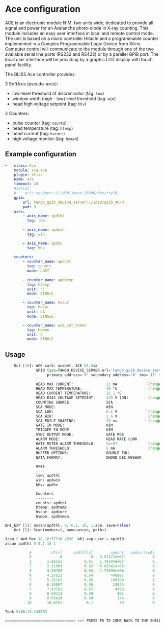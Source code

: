 # Ace configuration

ACE is an electronic module NIM, two units wide, dedicated to provide all signal and power for an Avalanche photo-diode in X-ray counting. This module includes an easy user interface in local and remote control mode. The unit is based on a micro controller Hitachi and a programmable counter implemented in a Complex Programmable Logic Device from Xilinx. Computer control will communicate to the module through one of the two available serial line ports (RS232 and RS422) or by a parallel GPIB port. The local user interface will be providing by a graphic LCD display with touch panel facility.

The BLISS Ace controller provides:

3 SoftAxis (pseudo-axes):
- low-level threshold of discriminator (tag: `low`)
- window width (high - low) level threshold (tag: `win`)
- head high voltage setpoint (tag: `hhv`)

4 Counters:
- pulse counter (tag: `counts`)
- head temperature (tag: `htemp`)
- head current (tag: `hvcurr`)
- high voltage monitor (tag: `hvmon`)


## Example configuration

```yaml
-   class: Ace
    module: sca.ace
    plugin: bliss
    name: ace
    timeout: 10
    #serial:
    #    url: ser2net://lid00limace:28000/dev/ttyS0
    gpib:
        url: tango_gpib_device_server://id10/gpib_40/0
        pad: 9
    axes:
        - axis_name: apdthl
          tag: low
        
        - axis_name: apdwin
          tag: win

        - axis_name: apdhv
          tag: hhv
    
    counters:
        - counter_name: apdcnt
          tag: counts
          mode: LAST
        
        - counter_name: apdtemp
          tag: htemp
          unit: °C
          mode: SINGLE

        - counter_name: hvcur
          tag: hvcur
          unit: uA
          mode: SINGLE

        - counter_name: ace_cnt_hvmon
          tag: hvmon
          unit: V
          mode: SINGLE
```

## Usage


```python
    Out [16]: ACE card: acedet, ACE 01.04a
              GPIB type=TANGO_DEVICE_SERVER url='tango_gpib_device_server://id10/gpib_40/0'
                   primary address='9' secondary address='0' tmo='13' timeout(s)='10' eol='
              '
              HEAD MAX CURRENT:               11 mA              (range [0, 25])
              HEAD MAX TEMPERATURE:           40 °C              (range=[0, 50])
              HEAD CURRENT TEMPERATURE:       26.1 °C
              HEAD BIAS VOLTAGE SETPOINT:     420 V (ON)         (range=[0, 600])
              COUNTING SOURCE:                SCA
              SCA MODE:                       WIN
              SCA LOW:                        0.1 V              (range=[-0.2, 5])
              SCA WIN:                        2.6 V              (range=[0, 5])
              SCA PUSLE SHAPING:              20 ns              (range=[5, 10, 20, 30])
              GATE IN MODE:                   NIM
              TRIGGER IN MODE:                NIM
              SYNC OUTPUT MODE:               GATE POS
              ALARM MODE:                     HEAD RATE CURR
              RATE METER ALARM THRESHOLD:     5e+07              (range=[0, 1e8])
              ALARM THRESHOLD:                6 mA               (range=[0, 25])
              BUFFER OPTIONS:                 DOUBLE FULL
              DATA FORMAT:                    DWORD DEC WBSWAP

              Axes
              ----
              low: apdthl
              win: apdwin
              hhv: apdhv

              Counters
              --------
              counts: apdcnt
              htemp: apdtemp
              hvcur: apdcurr
              hvmon: apdhvmon

EH1_EXP [5]: ascan(apdthl, 0, 0.1, 10, 1,ace, save=False)
    Out [5]: Scan(number=9, name=ascan, path=)
```

```python
Scan 9 Wed Mar 18 18:57:30 2020  eh1_exp user = opid10
ascan apdthl 0 0.1 10 1

           #         dt[s]     apdthl[V]        apdcnt   apdcurr[uA]   apdhvmon[V]   apdtemp[°C]
           0             0             0   3.97172e+07             0         421.3          26.1
           1       1.06521          0.01   1.70204e+07             0         421.3          26.1
           2       2.11069          0.02   5.88341e+06             0         421.3          26.1
           3       3.20752          0.03   1.72699e+06             0         421.3          26.1
           4       4.27623          0.04        446087             0         421.3          26.1
           5       5.32162          0.05        106288             0         421.3          26.1
           6       6.36807          0.06         23025             0         421.3          26.1
           7       7.43761          0.07          4793             0         421.3          26.1
           8       8.50213          0.08           901             0         421.3          26.1
           9       9.55439          0.09           174             0         421.3          26.1
          10       10.6151           0.1            39             0         421.3          26.1

Took 0:00:13.145863

================================ >>> PRESS F5 TO COME BACK TO THE SHELL PROMPT <<< ================================
```
